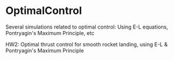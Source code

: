 # OptimalControl

Several simulations related to optimal control: Using E-L equations, Pontryagin's Maximum Principle, etc

HW2: Optimal thrust control for smooth rocket landing, using E-L & Pontryagin's Maximum Principle
